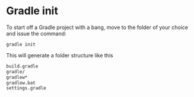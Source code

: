 # Gradle init
To start off a Gradle project with a bang, move to the folder of your choice and issue the command:

```gradle init```

This will generate a folder structure like this

```zsh
build.gradle
gradle/
gradlew*
gradlew.bat
settings.gradle
```
